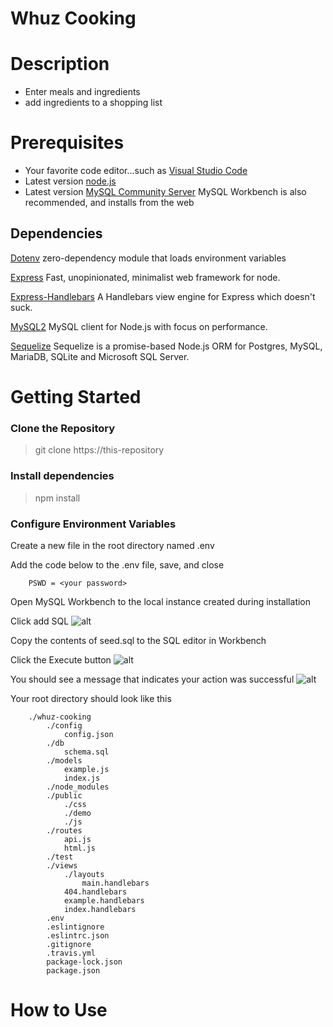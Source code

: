 # Whuz Cooking

# Description

- Enter meals and ingredients
- add ingredients to a shopping list

# Prerequisites

- Your favorite code editor...such as [Visual Studio Code](https://code.visualstudio.com/)
- Latest version [node.js](https://nodejs.org/en/)
- Latest version [MySQL Community Server](https://dev.mysql.com/downloads/) MySQL Workbench is also recommended, and installs from the web

## Dependencies

[Dotenv](https://www.npmjs.com/package/dotenv) zero-dependency module that loads environment variables

[Express](https://www.npmjs.com/package/express) Fast, unopinionated, minimalist web framework for node.

[Express-Handlebars](https://www.npmjs.com/package/express-handlebars) A Handlebars view engine for Express which doesn't suck.

[MySQL2](https://www.npmjs.com/package/mysql2) MySQL client for Node.js with focus on performance.

[Sequelize](https://www.npmjs.com/package/sequelize) Sequelize is a promise-based Node.js ORM for Postgres, MySQL, MariaDB, SQLite and Microsoft SQL Server.



# Getting Started

### Clone the Repository
> git clone https://this-repository

### Install dependencies
  > npm install

### Configure Environment Variables
Create a new file in the root directory named .env

Add the code below to the .env file, save, and close
```
    PSWD = <your password>
```
Open MySQL Workbench to the local instance created during installation

Click add SQL ![alt](https://github.com/michaeldcastillo/group-project-2/blob/master/demo/add-sql.PNG)

Copy the contents of seed.sql to the SQL editor in Workbench

Click the Execute button ![alt](https://github.com/michaeldcastillo/group-project-2/blob/master/demo/run.PNG)

You should see a message that indicates your action was successful ![alt](https://github.com/michaeldcastillo/group-project-2/blob/master/demo/success.PNG)

Your root directory should look like this

```
    ./whuz-cooking
        ./config
            config.json
        ./db
            schema.sql
        ./models
            example.js
            index.js
        ./node_modules
        ./public
            ./css
            ./demo
            ./js
        ./routes
            api.js
            html.js
        ./test
        ./views
            ./layouts
                main.handlebars
            404.handlebars
            example.handlebars
            index.handlebars
        .env
        .eslintignore
        .eslintrc.json
        .gitignore
        .travis.yml
        package-lock.json
        package.json
```

# How to Use